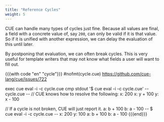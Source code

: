 ```yaml
---
title: "Reference Cycles"
weight: 5
---
```


CUE can handle many types of cycles just fine.
Because all values are final, a field with a concrete value of, say `200`,
can only be valid if it is that value.
So if it is unified with another expression, we can delay the evaluation of
this until later.

By postponing that evaluation, we can often break cycles.
This is very useful for template writers that may not know what fields
a user will want to fill out.

{{{with code "en" "cycle"}}}
#nofmt(cycle.cue) https://github.com/cue-lang/cue/issues/722

exec cue eval -i -c cycle.cue
cmp stdout '$ cue eval -i -c cycle.cue'
-- cycle.cue --
// CUE knows how to resolve the following:
x: 200
x: y + 100
y: x - 100

// If a cycle is not broken, CUE will just report it.
a: b + 100
b: a - 100
-- $ cue eval -i -c cycle.cue --
x: 200
y: 100
a: b + 100
b: a - 100
{{{end}}}
